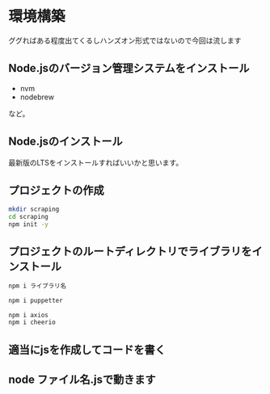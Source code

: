 # 環境構築

ググればある程度出てくるしハンズオン形式ではないので今回は流します

## Node.jsのバージョン管理システムをインストール

- nvm
- nodebrew

など。

## Node.jsのインストール

最新版のLTSをインストールすればいいかと思います。

## プロジェクトの作成

```zsh
mkdir scraping
cd scraping
npm init -y
```

## プロジェクトのルートディレクトリでライブラリをインストール

```zsh
npm i ライブラリ名
```

```zsh
npm i puppetter
```

```zsh
npm i axios
npm i cheerio
```

## 適当にjsを作成してコードを書く

## node ファイル名.jsで動きます